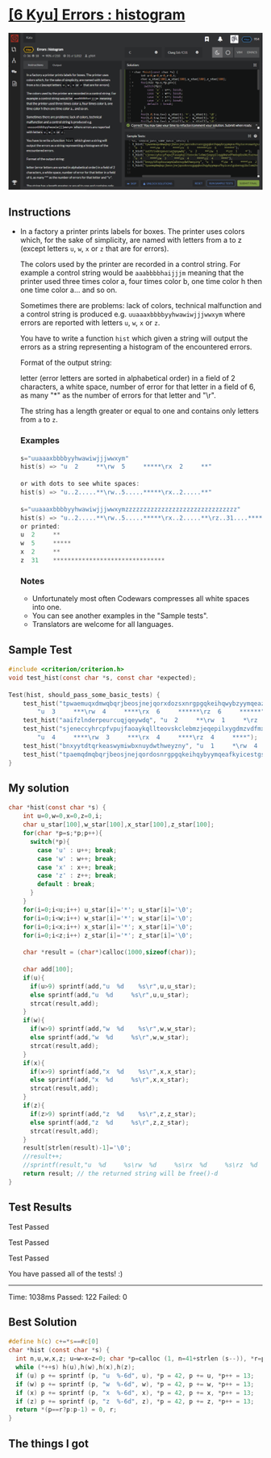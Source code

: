 # [[6 Kyu] Errors : histogram](https://www.codewars.com/kata/59f44c7bd4b36946fd000052/train/c)

![image](./Problem.png)


## Instructions

- In a factory a printer prints labels for boxes. The printer uses colors which, for the sake of simplicity, are named with letters from a to z (except letters `u`, `w`, `x` or `z` that are for errors).

  The colors used by the printer are recorded in a control string. For example a control string would be `aaabbbbhaijjjm` meaning that the printer used three times color a, four times color b, one time color h then one time color a... and so on.

  Sometimes there are problems: lack of colors, technical malfunction and a control string is produced e.g. `uuaaaxbbbbyyhwawiwjjjwwxym` where errors are reported with letters `u`, `w`, `x` or `z`.

  You have to write a function `hist` which given a string will output the errors as a string representing a histogram of the encountered errors.

  Format of the output string:

  letter (error letters are sorted in alphabetical order) in a field of 2 characters, a white space, number of error for that letter in a field of 6, as many "*" as the number of errors for that letter and "\r".

  The string has a length greater or equal to one and contains only letters from `a` to `z`.

  ### Examples

  ```c
  s="uuaaaxbbbbyyhwawiwjjjwwxym"
  hist(s) => "u  2     **\rw  5     *****\rx  2     **"
  
  or with dots to see white spaces:
  hist(s) => "u..2.....**\rw..5.....*****\rx..2.....**"
  
  s="uuaaaxbbbbyyhwawiwjjjwwxymzzzzzzzzzzzzzzzzzzzzzzzzzzzzzzz"
  hist(s) => "u..2.....**\rw..5.....*****\rx..2.....**\rz..31....*******************************"
  or printed:
  u  2     **
  w  5     *****
  x  2     **
  z  31    *******************************
  ```

  ### Notes

  - Unfortunately most often Codewars compresses all white spaces into one.
  - You can see another examples in the "Sample tests".
  - Translators are welcome for all languages.



## Sample Test

```c
#include <criterion/criterion.h>
void test_hist(const char *s, const char *expected);

Test(hist, should_pass_some_basic_tests) {
    test_hist("tpwaemuqxdmwqbqrjbeosjnejqorxdozsxnrgpgqkeihqwybzyymqeazfkyiucesxwutgszbenzvgxibxrlvmzihcb",
        "u  3     ***\rw  4     ****\rx  6     ******\rz  6     ******");
    test_hist("aaifzlnderpeurcuqjqeywdq", "u  2     **\rw  1     *\rz  1     *");
    test_hist("sjeneccyhrcpfvpujfaoaykqllteovskclebmzjeqepilxygdmzvdfmxbqdzubkzturnuqxsewrwgmdfwgdx",
        "u  4     ****\rw  3     ***\rx  4     ****\rz  4     ****");
    test_hist("bnxyytdtqrkeaswymiwbxnuydwthweyzny", "u  1     *\rw  4     ****\rx  2     **\rz  1     *");
    test_hist("tpaemqdmqbqrjbeosjnejqordosnrgpgqkeihqybyymqeafkyicestgsbenvgibrlvmihcb", "");
}

```



## My solution

```c
char *hist(const char *s) {
    int u=0,w=0,x=0,z=0,i;
    char u_star[100],w_star[100],x_star[100],z_star[100];
    for(char *p=s;*p;p++){
      switch(*p){
        case 'u' : u++; break;
        case 'w' : w++; break;
        case 'x' : x++; break;
        case 'z' : z++; break;
        default : break;
      }
    }
    for(i=0;i<u;i++) u_star[i]='*'; u_star[i]='\0';
    for(i=0;i<w;i++) w_star[i]='*'; w_star[i]='\0';
    for(i=0;i<x;i++) x_star[i]='*'; x_star[i]='\0';
    for(i=0;i<z;i++) z_star[i]='*'; z_star[i]='\0';
    
    char *result = (char*)calloc(1000,sizeof(char));
    
    char add[100]; 
    if(u){
      if(u>9) sprintf(add,"u  %d    %s\r",u,u_star);
      else sprintf(add,"u  %d     %s\r",u,u_star);
      strcat(result,add);
    }
    if(w){
      if(w>9) sprintf(add,"w  %d    %s\r",w,w_star);
      else sprintf(add,"w  %d     %s\r",w,w_star);
      strcat(result,add);
    }
    if(x){
      if(x>9) sprintf(add,"x  %d    %s\r",x,x_star);
      else sprintf(add,"x  %d     %s\r",x,x_star);
      strcat(result,add);
    }
    if(z){
      if(z>9) sprintf(add,"z  %d    %s\r",z,z_star);
      else sprintf(add,"z  %d     %s\r",z,z_star);
      strcat(result,add);
    }
    result[strlen(result)-1]='\0';
    //result++;
    //sprintf(result,"u  %d     %s\rw  %d     %s\rx  %d     %s\rz  %d     %s",u,u_star,w,w_star,x,x_star,z,z_star);
    return result; // the returned string will be free()-d
}
```



## Test Results

Test Passed

Test Passed

Test Passed

You have passed all of the tests! :)

----------

 Time: 1038ms Passed: 122 Failed: 0 



## Best Solution

```c
#define h(c) c+=*s==#c[0]
char *hist (const char *s) {
  int n,u,w,x,z; u=w=x=z=0; char *p=calloc (1, n=41+strlen (s--)), *r=p; memset (p, 42, n);
  while (*++s) h(u),h(w),h(x),h(z);
  if (u) p += sprintf (p, "u  %-6d", u), *p = 42, p += u, *p++ = 13;
  if (w) p += sprintf (p, "w  %-6d", w), *p = 42, p += w, *p++ = 13;
  if (x) p += sprintf (p, "x  %-6d", x), *p = 42, p += x, *p++ = 13;
  if (z) p += sprintf (p, "z  %-6d", z), *p = 42, p += z, *p++ = 13;
  return *(p==r?p:p-1) = 0, r;
}
```



## The things I got

